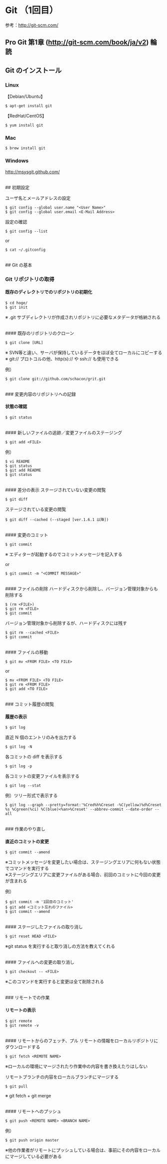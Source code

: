 # Git （1回目）


参考：http://git-scm.com/


## Pro Git 第1章 (http://git-scm.com/book/ja/v2) 輪読

## Git のインストール

### Linux
【Debian/Ubuntu】

    $ apt-get install git

【RedHat/CentOS】

    $ yum install git

### Mac

    $ brew install git


### Windows

http://msysgit.github.com/

<br>
## 初期設定

ユーザ名とメールアドレスの設定

    $ git config --global user.name "<User Name>"
    $ git config --global user.email <E-Mail Address>


設定の確認

    $ git config --list

or

    $ cat ~/.gitconfig


<br>
## Git の基本

### Git リポジトリの取得

#### 既存のディレクトリでのリポジトリの初期化

    $ cd hoge/
    $ git init

※ .git サブディレクトリが作成されリポジトリに必要なメタデータが格納される

<br>
#### 既存のリポジトリのクローン

    $ git clone [URL]

※ SVN等と違い、サーバが保持しているデータをほぼ全てローカルにコピーする<br>
※ git:// プロトコルの他、http(s):// や ssh:// も使用できる

例）

    $ git clone git://github.com/schacon/grit.git


<br>
### 変更内容のリポジトリへの記録

#### 状態の確認

    $ git status


<br>
#### 新しいファイルの追跡／変更ファイルのステージング

    $ git add <FILE>

例）

    $ vi README
    $ git status
    $ git add README
    $ git status


<br>
#### 差分の表示
ステージされていない変更の閲覧

    $ git diff


ステージされている変更の閲覧

    $ git diff --cached (--staged [ver.1.6.1 以降])


<br>
#### 変更のコミット

    $ git commit
※ エディターが起動するのでコミットメッセージを記入する

or

    $ git commit -m "<COMMIT MESSAGE>"


<br>
#### ファイルの削除
ハードディスクから削除し、バージョン管理対象からも削除する

    $ (rm <FILE>)
    $ git rm <FILE>
    $ git commit


バージョン管理対象から削除するが、ハードディスクには残す

    $ git rm --cached <FILE>
    $ git commit


<br>
#### ファイルの移動

    $ git mv <FROM FILE> <TO FILE>

or

    $ mv <FROM FILE> <TO FILE>
    $ git rm <FROM FILE>
    $ git add <TO FILE>


<br>
### コミット履歴の閲覧

#### 履歴の表示

    $ git log

直近 N 個のエントリのみを出力する

    $ git log -N

各コミットの diff を表示する

    $ git log -p

各コミットの変更ファイルを表示する

    $ git log --stat

例）ツリー形式で表示する

    $ git log --graph --pretty=format:'%Cred%h%Creset -%C(yellow)%d%Creset %s %Cgreen(%ci) %C(blue)<%an>%Creset' --abbrev-commit --date-order --all


<br>
### 作業のやり直し

#### 直近のコミットの変更

    $ git commit --amend

※コミットメッセージを変更したい場合は、ステージングエリアに何もない状態でコマンドを実行する<br>
※ステージングエリアに変更ファイルがある場合、前回のコミットに今回の変更が含まれる

例）

    $ git commit -m '1回目のコミット'
    $ git add <コミット忘れのファイル>
    $ git commit --amend


<br>
#### ステージしたファイルの取り消し

    $ git reset HEAD <FILE>

※git status を実行すると取り消しの方法を教えてくれる


<br>
#### ファイルへの変更の取り消し

    $ git checkout -- <FILE>

※このコマンドを実行すると変更は全て削除される


<br>
### リモートでの作業

#### リモートの表示

    $ git remote
    $ git remote -v


<br>
#### リモートからのフェッチ、プル
リモートの情報をローカルリポジトリにダウンロードする

    $ git fetch <REMOTE NAME>

※ローカルの環境にマージされたり作業中の内容を書き換えたりはしない


リモートブランチの内容をローカルブランチにマージする

    $ git pull

※ git fetch + git merge

<br>
#### リモートへのプッシュ

    $ git push <REMOTE NAME> <BRANCH NAME>


例）

    $ git push origin master

※他の作業者がリモートにプッシュしている場合は、事前にその内容をローカルにマージしている必要がある
